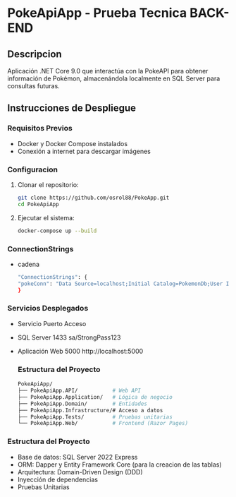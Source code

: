 # PokeApiApp - Prueba Tecnica BACK-END

##  Descripcion
Aplicación .NET Core 9.0 que interactúa con la PokeAPI para obtener información de Pokémon, almacenándola localmente en SQL Server para consultas futuras.

##  Instrucciones de Despliegue

###  Requisitos Previos
- Docker y Docker Compose instalados
- Conexión a internet para descargar imágenes

### Configuracion
1. Clonar el repositorio:
   ```bash
   git clone https://github.com/osrol88/PokeApp.git
   cd PokeApiApp

2. Ejecutar el sistema:
   ```bash
   docker-compose up --build

  ### ConnectionStrings
- cadena
   ```bash
   "ConnectionStrings": {
   "pokeConn": "Data Source=localhost;Initial Catalog=PokemonDb;User Id=test;Password=StrongPass123;Persist Security Info=True; Connect Timeout=600;Max Pool Size=100;Encrypt=False;TrustServerCertificate=True;"
  }
 
### Servicios Desplegados
- Servicio	Puerto	Acceso
- SQL Server	1433	sa/StrongPass123
- Aplicación Web	5000	http://localhost:5000

  ### Estructura del Proyecto
   ```bash
  PokeApiApp/
  ├── PokeApiApp.API/           # Web API
  ├── PokeApiApp.Application/   # Lógica de negocio
  ├── PokeApiApp.Domain/        # Entidades
  ├── PokeApiApp.Infrastructure/# Acceso a datos
  ├── PokeApiApp.Tests/         # Pruebas unitarias
  └── PokeApiApp.Web/           # Frontend (Razor Pages)

 ### Estructura del Proyecto
- Base de datos: SQL Server 2022 Express
- ORM: Dapper y Entity Framework Core (para la creacion de las tablas)
- Arquitectura: Domain-Driven Design (DDD)
- Inyección de dependencias
- Pruebas Unitarias
